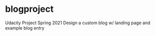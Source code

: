 # blogproject
Udacity Project Spring 2021
Design a custom blog w/ landing page and example blog entry
